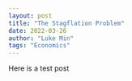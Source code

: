 ```yaml
---
layout: post
title: "The Stagflation Problem"
date: 2022-03-26
author: "Luke Min"
tags: "Economics"
---
```


Here is a test post
